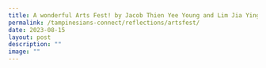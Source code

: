 ```yaml
---
title: A wonderful Arts Fest! by Jacob Thien Yee Young and Lim Jia Ying 3E2
permalink: /tampinesians-connect/reflections/artsfest/
date: 2023-08-15
layout: post
description: ""
image: ""
---
```


